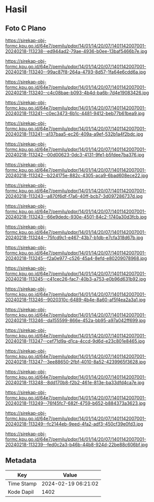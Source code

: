# Hasil

## Foto C Plano

https://sirekap-obj-formc.kpu.go.id/64e7/pemilu/pdpr/14/01/14/20/07/1401142007001-20240218-113238--ed944ad2-79ae-4936-b0ee-13baf5466b7e.jpg

https://sirekap-obj-formc.kpu.go.id/64e7/pemilu/pdpr/14/01/14/20/07/1401142007001-20240218-113240--99ac87f8-264a-4793-8d57-1fa64e6cdd6a.jpg

https://sirekap-obj-formc.kpu.go.id/64e7/pemilu/pdpr/14/01/14/20/07/1401142007001-20240218-113240--c4c08bae-b093-4b4d-ba6b-7d4e19083426.jpg

https://sirekap-obj-formc.kpu.go.id/64e7/pemilu/pdpr/14/01/14/20/07/1401142007001-20240218-113241--c0ec3473-6b1c-4481-9412-beb77b61bea9.jpg

https://sirekap-obj-formc.kpu.go.id/64e7/pemilu/pdpr/14/01/14/20/07/1401142007001-20240218-113241--a137baa5-ec26-409a-a9ef-532b1a4f2bdc.jpg

https://sirekap-obj-formc.kpu.go.id/64e7/pemilu/pdpr/14/01/14/20/07/1401142007001-20240218-113242--00d00623-0dc3-4131-9fe1-b5fdee7ba376.jpg

https://sirekap-obj-formc.kpu.go.id/64e7/pemilu/pdpr/14/01/14/20/07/1401142007001-20240218-113242--b224175e-882c-4305-aca9-6bad608ece22.jpg

https://sirekap-obj-formc.kpu.go.id/64e7/pemilu/pdpr/14/01/14/20/07/1401142007001-20240218-113243--a870f6df-f7a6-40ff-bcb7-3d097286737d.jpg

https://sirekap-obj-formc.kpu.go.id/64e7/pemilu/pdpr/14/01/14/20/07/1401142007001-20240218-113243--66e9dedc-930e-4501-84c2-1740a30d3fcb.jpg

https://sirekap-obj-formc.kpu.go.id/64e7/pemilu/pdpr/14/01/14/20/07/1401142007001-20240218-113244--75fcd9c1-e467-43b7-b1db-e7cfa318d67b.jpg

https://sirekap-obj-formc.kpu.go.id/64e7/pemilu/pdpr/14/01/14/20/07/1401142007001-20240218-113245--f2a0e977-c526-45a4-8efd-e80209078968.jpg

https://sirekap-obj-formc.kpu.go.id/64e7/pemilu/pdpr/14/01/14/20/07/1401142007001-20240218-113245--c41cec26-fac7-40b3-a753-e0b96d631b92.jpg

https://sirekap-obj-formc.kpu.go.id/64e7/pemilu/pdpr/14/01/14/20/07/1401142007001-20240218-113246--9020310c-6489-4b4e-8a60-af5f4ea2a3a1.jpg

https://sirekap-obj-formc.kpu.go.id/64e7/pemilu/pdpr/14/01/14/20/07/1401142007001-20240218-113246--da155599-866e-452a-bb95-a97a042ff699.jpg

https://sirekap-obj-formc.kpu.go.id/64e7/pemilu/pdpr/14/01/14/20/07/1401142007001-20240218-113247--cef71d9a-d1ca-4ccd-9d6d-e23c801e8465.jpg

https://sirekap-obj-formc.kpu.go.id/64e7/pemilu/pdpr/14/01/14/20/07/1401142007001-20240218-113247--3ee88650-2fbf-4010-8a52-4239965f3628.jpg

https://sirekap-obj-formc.kpu.go.id/64e7/pemilu/pdpr/14/01/14/20/07/1401142007001-20240218-113248--8dd170b8-f2b2-461e-813e-ba33dfd4ca7e.jpg

https://sirekap-obj-formc.kpu.go.id/64e7/pemilu/pdpr/14/01/14/20/07/1401142007001-20240218-113249--76f45fc7-682f-4759-b652-b884373a3623.jpg

https://sirekap-obj-formc.kpu.go.id/64e7/pemilu/pdpr/14/01/14/20/07/1401142007001-20240218-113249--fc2144eb-9eed-4fa2-adf3-450cf39e0fd3.jpg

https://sirekap-obj-formc.kpu.go.id/64e7/pemilu/pdpr/14/01/14/20/07/1401142007001-20240218-113239--fed0c2a3-b46b-44b8-924d-22be88c606bf.jpg


## Metadata

| Key        | Value               |
| ---------- | ------------------- |
| Time Stamp | 2024-02-19 06:21:02 |
| Kode Dapil | 1402                |



